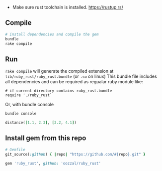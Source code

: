 - Make sure rust toolchain is installed. https://rustup.rs/
## Compile
  ```bash
  # install dependencies and compile the gem
  bundle
  rake compile
  ```

## Run
  `rake compile` will generate the compiled extension at `lib/ruby_rust/ruby_rust.bundle` (or `.so` on linux)
  This bundle file includes all dependencies and can be required as regualar ruby module like:
  ```
  # if current directory contains ruby_rust.bundle
  require './ruby_rust`
  ```

  Or, with bundle console
  ```bash
  bundle console
  ```
  ```ruby
  distance([1.1, 2.3], [3.2, 4.1])
  ```

## Install gem from this repo
  ```ruby
  # Gemfile
  git_source(:github) { |repo| "https://github.com/#{repo}.git" }

  gem 'ruby_rust', github: 'oozzal/ruby_rust'
  ```
